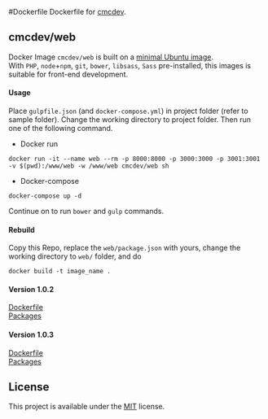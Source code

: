 #Dockerfile
Dockerfile for [cmcdev](https://hub.docker.com/u/cmcdev/).

## cmcdev/web
Docker Image `cmcdev/web` is built on a [minimal Ubuntu image](https://github.com/phusion/baseimage-docker).   
With `PHP`, `node`+`npm`, `git`, `bower`, `libsass`, `Sass` pre-installed, this images is suitable for front-end development. 

#### Usage
Place `gulpfile.json` (and `docker-compose.yml`) in project folder (refer to sample folder). Change the working directory to project folder. Then run one of the following command.   

- Docker run   
```
docker run -it --name web --rm -p 8000:8000 -p 3000:3000 -p 3001:3001 -v $(pwd):/www/web -w /www/web cmcdev/web sh
```
- Docker-compose  
```
docker-compose up -d
```
Continue on to run `bower` and `gulp` commands.

#### Rebuild
Copy this Repo, replace the `web/package.json` with yours, change the working directory to `web/` folder, and do 
```
docker build -t image_name .
```
#### Version 1.0.2
[Dockerfile](https://github.com/ganlanyuan/dockerfile/blob/0e3154488fa427d6010b854ef8e0925936a198d0/web/Dockerfile)   
[Packages](https://github.com/ganlanyuan/dockerfile/blob/0e3154488fa427d6010b854ef8e0925936a198d0/web/package.json)  

#### Version 1.0.3
[Dockerfile](https://github.com/ganlanyuan/dockerfile/blob/5b1b5304e8d7ca083c02e05f15fc2c7a66c05c74/web/Dockerfile)   
[Packages](https://github.com/ganlanyuan/dockerfile/blob/5b1b5304e8d7ca083c02e05f15fc2c7a66c05c74/web/package.json)  

## License
This project is available under the [MIT](https://opensource.org/licenses/mit-license.php) license.  